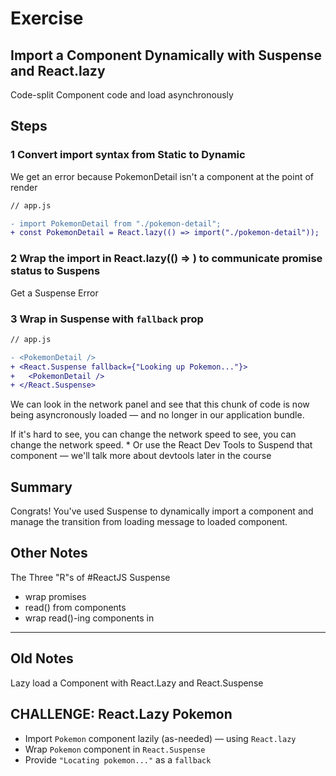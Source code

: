 # Exercise

## Import a Component Dynamically with Suspense and React.lazy

Code-split Component code and load asynchronously

## Steps

### 1 Convert import syntax from Static to Dynamic

We get an error because PokemonDetail isn't a component at the point of render

```diff
// app.js

- import PokemonDetail from "./pokemon-detail";
+ const PokemonDetail = React.lazy(() => import("./pokemon-detail"));
```

### 2 Wrap the import in React.lazy(() => ) to communicate promise status to Suspens

Get a Suspense Error

### 3 Wrap in Suspense with `fallback` prop

```diff
// app.js

- <PokemonDetail />
+ <React.Suspense fallback={"Looking up Pokemon..."}>
+   <PokemonDetail />
+ </React.Suspense>
```

We can look in the network panel and see that this chunk of code is now being asyncronously loaded — and no longer in our application bundle.

If it's hard to see, you can change the network speed to see, you can change the network speed. \* Or use the React Dev Tools to Suspend that component — we'll talk more about devtools later in the course

## Summary

Congrats! You've used Suspense to dynamically import a component and manage the transition from loading message to loaded component.

## Other Notes

The Three "R"s of #ReactJS Suspense

- wrap promises
- read() from components
- wrap read()-ing components in <Suspense />

---

## Old Notes

Lazy load a Component with React.Lazy and React.Suspense

## CHALLENGE: React.Lazy Pokemon

- Import `Pokemon` component lazily (as-needed) — using `React.lazy`
- Wrap `Pokemon` component in `React.Suspense`
- Provide `"Locating pokemon..."` as a `fallback`
